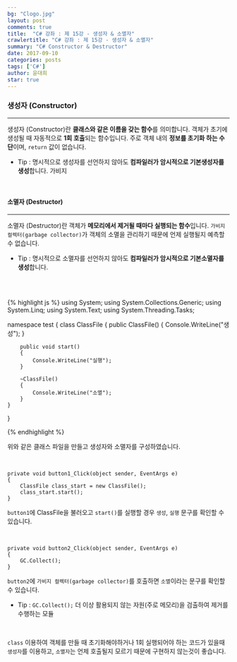 ```yaml
---
bg: "Clogo.jpg"
layout: post
comments: true
title:  "C# 강좌 : 제 15강 - 생성자 & 소멸자"
crawlertitle: "C# 강좌 : 제 15강 - 생성자 & 소멸자"
summary: "C# Constructor & Destructor"
date: 2017-09-10
categories: posts
tags: ['C#']
author: 윤대희
star: true
---
```


### 생성자 (Constructor) ###
----------
생성자 (Constructor)란 **클래스와 같은 이름을 갖는 함수**를 의미합니다. 객체가 초기에 생성될 때 자동적으로 **1회 호출**되는 함수입니다. 주로 객체 내의 **정보를 초기화 하는 수단**이며, `return` 값이 없습니다.

 * Tip : 명시적으로 생성자를 선언하지 않아도 **컴파일러가 암시적으로 기본생성자를 생성**합니다. 가비지

<br>

#### 소멸자 (Destructor) ####
----------
소멸자 (Destructor)란 객체가 **메모리에서 제거될 때마다 실행되는 함수**입니다. `가비지 컬렉터(garbage collector)`가 객체의 소멸을 관리하기 때문에 언제 실행될지 예측할 수 없습니다.

 * Tip : 명시적으로 소멸자를 선언하지 않아도 **컴파일러가 암시적으로 기본소멸자를 생성**합니다.

<br>
<br>


{% highlight js %}
using System;
using System.Collections.Generic;
using System.Linq;
using System.Text;
using System.Threading.Tasks;

namespace test
{
    class ClassFile
    {
        public ClassFile()
        {
            Console.WriteLine("생성");
        }

        public void start()
        {
            Console.WriteLine("실행");
        }

        ~ClassFile()
        {
            Console.WriteLine("소멸");
        }
    }
}

{% endhighlight %}

위와 같은 클래스 파일을 만들고 생성자와 소멸자를 구성하였습니다.

<br>

```c#:
private void button1_Click(object sender, EventArgs e)
{
    ClassFile class_start = new ClassFile();
    class_start.start();
}
```

`button1`에 ClassFile을 불러오고 `start()`를 실행할 경우 `생성`, `실행` 문구를 확인할 수 있습니다.

<br>

```c#:
private void button2_Click(object sender, EventArgs e)
{
    GC.Collect();
}
```
 
`button2`에 `가비지 컬렉터(garbage collector)`를 호출하면 `소멸`이라는 문구를 확인할 수 있습니다.

* Tip : `GC.Collect();`  더 이상 활용되지 않는 자원(주로 메모리)을 검출하여 제거를 수행하는 모듈

<br>

`class` 이용하여 객체를 만들 때 초기화해야하거나 1회 실행되어야 하는 코드가 있을때 `생성자`를 이용하고, `소멸자`는 언제 호출될지 모르기 때문에 구현하지 않는것이 좋습니다.

